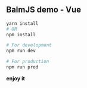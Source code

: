 ## BalmJS demo - Vue

```sh
yarn install
# OR
npm install

# For development
npm run dev

# For production
npm run prod
```

__enjoy it__
